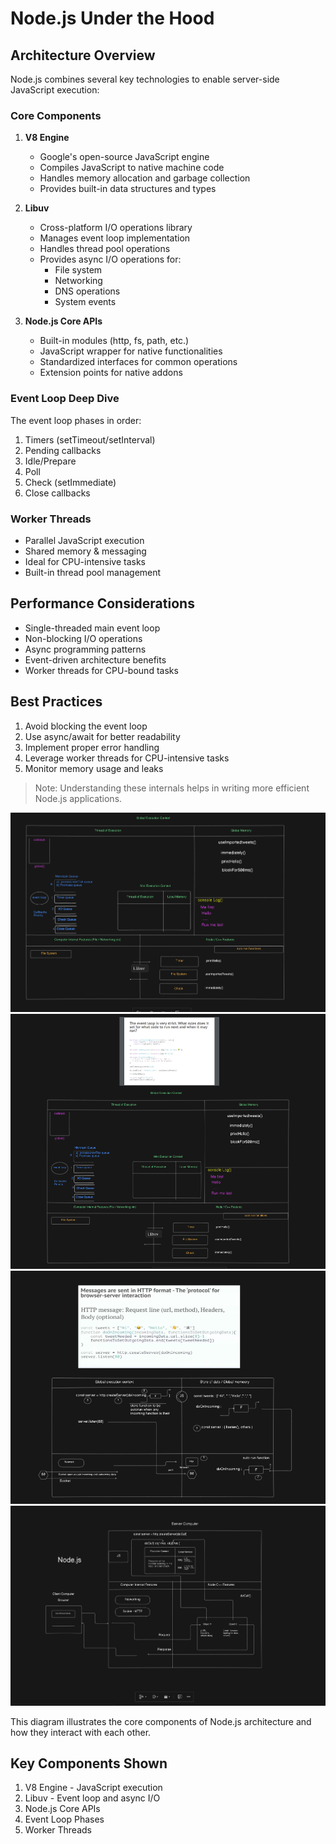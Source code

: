 # Node.js Under the Hood

## Architecture Overview

Node.js combines several key technologies to enable server-side JavaScript execution:

### Core Components

1. **V8 Engine**
    - Google's open-source JavaScript engine
    - Compiles JavaScript to native machine code
    - Handles memory allocation and garbage collection
    - Provides built-in data structures and types

2. **Libuv**
    - Cross-platform I/O operations library
    - Manages event loop implementation
    - Handles thread pool operations
    - Provides async I/O operations for:
      - File system
      - Networking
      - DNS operations
      - System events

3. **Node.js Core APIs**
    - Built-in modules (http, fs, path, etc.)
    - JavaScript wrapper for native functionalities
    - Standardized interfaces for common operations
    - Extension points for native addons

### Event Loop Deep Dive

The event loop phases in order:

1. Timers (setTimeout/setInterval)
2. Pending callbacks
3. Idle/Prepare
4. Poll
5. Check (setImmediate)
6. Close callbacks

### Worker Threads

- Parallel JavaScript execution
- Shared memory & messaging
- Ideal for CPU-intensive tasks
- Built-in thread pool management

## Performance Considerations

- Single-threaded main event loop
- Non-blocking I/O operations
- Async programming patterns
- Event-driven architecture benefits
- Worker threads for CPU-bound tasks

## Best Practices

1. Avoid blocking the event loop
2. Use async/await for better readability
3. Implement proper error handling
4. Leverage worker threads for CPU-intensive tasks
5. Monitor memory usage and leaks

> Note: Understanding these internals helps in writing more efficient Node.js applications.

![Execution](./images/execution.png)
![Execution](./images/execution1.png)
![Execution](./images/execution2.png)
![Node.js Architecture](./images/node-architecture.png)

This diagram illustrates the core components of Node.js architecture and how they interact with each other.

## Key Components Shown

1. V8 Engine - JavaScript execution
2. Libuv - Event loop and async I/O
3. Node.js Core APIs
4. Event Loop Phases
5. Worker Threads
